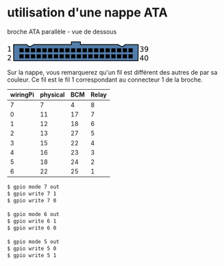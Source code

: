 # utilisation d'une nappe ATA

broche ATA parallèle - vue de dessous

![ATA](img_relays/ATA_Plug.png)

Sur la nappe, vous remarquerez qu'un fil est différent des autres de par sa couleur. Ce fil est le fil 1 correspondant au connecteur 1 de la broche.



wiringPi|physical|BCM|Relay
--|--|--|--
7 | 7| 4| 8
0 |11|17| 7
1 |12|18| 6
2 |13|27| 5
3 |15|22| 4
4 |16|23| 3
5 |18|24| 2
6 |22|25| 1


```
$ gpio mode 7 out
$ gpio write 7 1
$ gpio write 7 0

$ gpio mode 6 out
$ gpio write 6 1
$ gpio write 6 0

$ gpio mode 5 out
$ gpio write 5 0
$ gpio write 5 1
```

